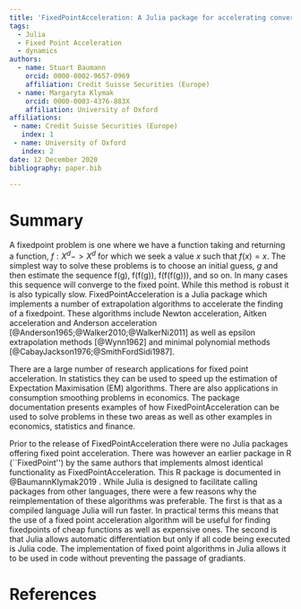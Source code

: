 ```yaml
---
title: 'FixedPointAcceleration: A Julia package for accelerating convergence of fixed point problems'
tags:
  - Julia
  - Fixed Point Acceleration
  - dynamics
authors:
  - name: Stuart Baumann
    orcid: 0000-0002-9657-0969
    affiliation: Credit Suisse Securities (Europe)
  - name: Margaryta Klymak
    orcid: 0000-0003-4376-883X
    affiliation: University of Oxford
affiliations:
 - name: Credit Suisse Securities (Europe)
   index: 1
 - name: University of Oxford
   index: 2
date: 12 December 2020
bibliography: paper.bib

---
```


# Summary

A fixedpoint problem is one where we have a function taking and returning a function, $f: X^d -> X^d$ for which we seek a value $x$ such that $f(x) = x$.
The simplest way to solve these problems is to choose an initial guess, $g$ and then estimate the sequence f(g), f(f(g)), f(f(f(g))), and so on.
In many cases this sequence will converge to the fixed point.
While this method is robust it is also typically slow. 
FixedPointAcceleration is a Julia package which implements a number of extrapolation 
algorithms to accelerate the finding of a fixedpoint.
These algorithms include Newton acceleration, Aitken acceleration and Anderson acceleration [@Anderson1965;@Walker2010;@WalkerNi2011] as well as epsilon extrapolation methods [@Wynn1962] and minimal polynomial methods [@CabayJackson1976;@SmithFordSidi1987].

There are a large number of research applications for fixed point acceleration.
In statistics they can be used to speed up the estimation of Expectation Maximisation (EM) algorithms.
There are also applications in consumption smoothing problems in economics.
The package documentation presents examples of how FixedPointAcceleration can be used to solve problems in these two areas as well as other examples in economics, statistics and finance.

Prior to the release of FixedPointAcceleration there were no Julia packages offering fixed point acceleration.
There was however an earlier package in R (``FixedPoint'') by the same authors that implements almost identical functionality as FixedPointAcceleration.
This R package is documented in @BaumannKlymak2019 .
While Julia is designed to facilitate calling packages from other languages, there were a few reasons why the reimplementation of these algorithms was preferable.
The first is that as a compiled language Julia will run faster.
In practical terms this means that the use of a fixed point acceleration algorithm will be useful for finding fixedpoints of cheap functions as well as expensive ones.
The second is that Julia allows automatic differentiation but only if all code being executed is Julia code.
The implementation of fixed point algorithms in Julia allows it to be used in code without preventing the passage of gradiants.

# References